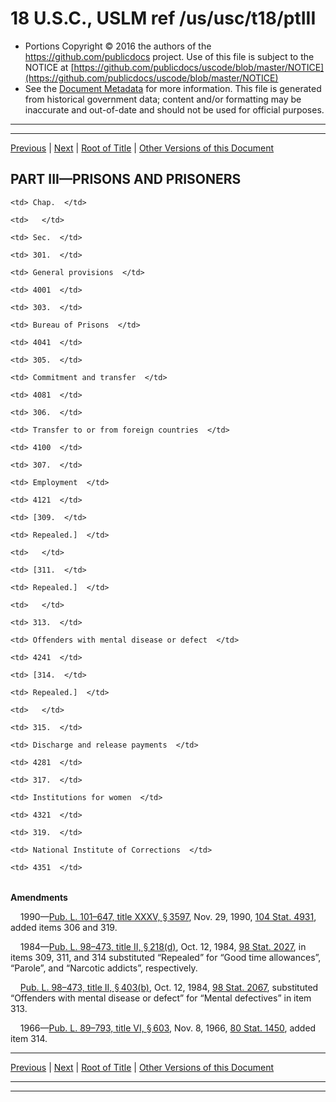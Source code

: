 ---
---

# 18 U.S.C., USLM ref /us/usc/t18/ptIII

* Portions Copyright © 2016 the authors of the https://github.com/publicdocs project.
  Use of this file is subject to the NOTICE at [https://github.com/publicdocs/uscode/blob/master/NOTICE](https://github.com/publicdocs/uscode/blob/master/NOTICE)
* See the [Document Metadata](././../../../..//README.md) for more information.
  This file is generated from historical government data; content and/or formatting may be inaccurate and out-of-date and should not be used for official purposes.

----------
----------

[Previous](./../../../..//us/usc/t18/ptII/ch237/m__us_usc_t18_s3771.md) | [Next](./../../../..//us/usc/t18/ptIII/ch301/m__us_usc_t18_ptIII_ch301.md) | [Root of Title](./../../../../) | [Other Versions of this Document](https://publicdocs.github.io/go/links?ns=uslm&ref=%2Fus%2Fusc%2Ft18%2FptIII)

## PART III—PRISONS AND PRISONERS

<table>

  <tr>

    <td> Chap.  </td>

    <td>   </td>

    <td> Sec.  </td>

  </tr>

  <tr>

    <td> 301.  </td>

    <td> General provisions  </td>

    <td> 4001  </td>

  </tr>

  <tr>

    <td> 303.  </td>

    <td> Bureau of Prisons  </td>

    <td> 4041  </td>

  </tr>

  <tr>

    <td> 305.  </td>

    <td> Commitment and transfer  </td>

    <td> 4081  </td>

  </tr>

  <tr>

    <td> 306.  </td>

    <td> Transfer to or from foreign countries  </td>

    <td> 4100  </td>

  </tr>

  <tr>

    <td> 307.  </td>

    <td> Employment  </td>

    <td> 4121  </td>

  </tr>

  <tr>

    <td> [309.  </td>

    <td> Repealed.]  </td>

    <td>   </td>

  </tr>

  <tr>

    <td> [311.  </td>

    <td> Repealed.]  </td>

    <td>   </td>

  </tr>

  <tr>

    <td> 313.  </td>

    <td> Offenders with mental disease or defect  </td>

    <td> 4241  </td>

  </tr>

  <tr>

    <td> [314.  </td>

    <td> Repealed.]  </td>

    <td>   </td>

  </tr>

  <tr>

    <td> 315.  </td>

    <td> Discharge and release payments  </td>

    <td> 4281  </td>

  </tr>

  <tr>

    <td> 317.  </td>

    <td> Institutions for women  </td>

    <td> 4321  </td>

  </tr>

  <tr>

    <td> 319.  </td>

    <td> National Institute of Corrections  </td>

    <td> 4351  </td>

  </tr>

</table>

 __Amendments__ 

    1990—[Pub. L. 101–647, title XXXV, § 3597][/us/pl/101/647/s3597], Nov. 29, 1990, [104 Stat. 4931][/us/stat/104/4931], added items 306 and 319.

    1984—[Pub. L. 98–473, title II, § 218(d)][/us/pl/98/473/s218/d], Oct. 12, 1984, [98 Stat. 2027][/us/stat/98/2027], in items 309, 311, and 314 substituted “Repealed” for “Good time allowances”, “Parole”, and “Narcotic addicts”, respectively.

    [Pub. L. 98–473, title II, § 403(b)][/us/pl/98/473/s403/b], Oct. 12, 1984, [98 Stat. 2067][/us/stat/98/2067], substituted “Offenders with mental disease or defect” for “Mental defectives” in item 313.

    1966—[Pub. L. 89–793, title VI, § 603][/us/pl/89/793/s603], Nov. 8, 1966, [80 Stat. 1450][/us/stat/80/1450], added item 314.

----------

[Previous](./../../../..//us/usc/t18/ptII/ch237/m__us_usc_t18_s3771.md) | [Next](./../../../..//us/usc/t18/ptIII/ch301/m__us_usc_t18_ptIII_ch301.md) | [Root of Title](./../../../../) | [Other Versions of this Document](https://publicdocs.github.io/go/links?ns=uslm&ref=%2Fus%2Fusc%2Ft18%2FptIII)

----------
----------

[/us/pl/101/647/s3597]: https://publicdocs.github.io/go/links?ns=uslm&ref=%2Fus%2Fpl%2F101%2F647%2Fs3597
[/us/stat/104/4931]: https://publicdocs.github.io/go/links?ns=uslm&ref=%2Fus%2Fstat%2F104%2F4931
[/us/pl/98/473/s218/d]: https://publicdocs.github.io/go/links?ns=uslm&ref=%2Fus%2Fpl%2F98%2F473%2Fs218%2Fd
[/us/stat/98/2027]: https://publicdocs.github.io/go/links?ns=uslm&ref=%2Fus%2Fstat%2F98%2F2027
[/us/pl/98/473/s403/b]: https://publicdocs.github.io/go/links?ns=uslm&ref=%2Fus%2Fpl%2F98%2F473%2Fs403%2Fb
[/us/stat/98/2067]: https://publicdocs.github.io/go/links?ns=uslm&ref=%2Fus%2Fstat%2F98%2F2067
[/us/pl/89/793/s603]: https://publicdocs.github.io/go/links?ns=uslm&ref=%2Fus%2Fpl%2F89%2F793%2Fs603
[/us/stat/80/1450]: https://publicdocs.github.io/go/links?ns=uslm&ref=%2Fus%2Fstat%2F80%2F1450


